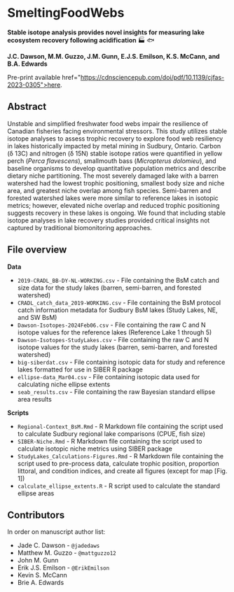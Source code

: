 # SmeltingFoodWebs

<b> Stable isotope analysis provides novel insights for measuring lake ecosystem recovery following acidification</b> :factory: :fish: <br>

<b> J.C. Dawson, M.M. Guzzo, J.M. Gunn, E.J.S. Emilson, K.S. McCann, and B.A. Edwards </b>

Pre-print available <a>href="https://cdnsciencepub.com/doi/pdf/10.1139/cjfas-2023-0305">here</a>.


## Abstract

Unstable and simplified freshwater food webs impair the resilience of Canadian fisheries facing environmental stressors. This study utilizes stable isotope analyses to assess trophic recovery to explore food web resiliency in lakes historically impacted by metal mining in Sudbury, Ontario. Carbon (δ 13C) and nitrogen (δ 15N) stable isotope ratios were quantified in yellow perch (<i>Perca flavescens</i>), smallmouth bass (<i>Micropterus dolomieu</i>), and baseline organisms to develop quantitative population metrics and describe dietary niche partitioning. The most severely damaged lake with a barren watershed had the lowest trophic positioning, smallest body size and niche area, and greatest niche overlap among fish species. Semi-barren and forested watershed lakes were more similar to reference lakes in isotopic metrics; however, elevated niche overlap and reduced trophic positioning suggests recovery in these lakes is ongoing. We found that including stable isotope analyses in lake recovery studies provided critical insights not captured by traditional biomonitoring approaches.


## File overview

<b>Data</b>

- `2019-CRADL_BB-DY-NL-WORKING.csv` - File containing the BsM catch and size data for the study lakes (barren, semi-barren, and forested watershed)
- `CRADL_catch_data_2019-WORKING.csv` - File containing the BsM protocol catch information metadata for Sudbury BsM lakes (Study Lakes, NE, and SW BsM) 
- `Dawson-Isotopes-2024Feb06.csv` - File containing the raw C and N isotope values for the reference lakes (Reference Lake 1 through 5)
- `Dawson-Isotopes-StudyLakes.csv` - File containing the raw C and N isotope values for the study lakes (barren, semi-barren, and forested watershed)
- `big-siberdat.csv` - File containing isotopic data for study and reference lakes formatted for use in SIBER R package
- `ellipse-data_Mar04.csv` - File containing isotopic data used for calculating niche ellipse extents
- `seab_results.csv` - File containing the raw Bayesian standard ellipse area results

<b>Scripts</b>
- `Regional-Context_BsM.Rmd` - R Markdown file containing the script used to calculate Sudbury regional lake comparisons (CPUE, fish size)
- `SIBER-Niche.Rmd` - R Markdown file containing the script used to calculate isotopic niche metrics using SIBER package
- `StudyLakes_Calculations-Figures.Rmd` - R Markdown file containing the script used to pre-process data, calculate trophic position, proportion littoral, and condition indices, and create all figures (except for map [Fig. 1]) 
- `calculate_ellipse_extents.R` - R script used to calculate the standard ellipse areas


## Contributors

In order on manuscript author list:

- Jade C. Dawson - `@jadedaws`
- Matthew M. Guzzo - `@mattguzzo12`
- John M. Gunn
- Erik J.S. Emilson -  `@ErikEmilson`
- Kevin S. McCann
- Brie A. Edwards

